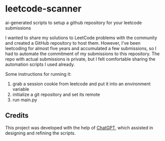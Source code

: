 # leetcode-scanner
ai-generated scripts to setup a github repository for your leetcode submissions

I wanted to share my solutions to LeetCode problems with the community and created a GitHub repository to host them. However, I've been leetcoding for almost five years and accumulated a few submissions, so I had to automate the commitment of my submissions to this repository. The repo with actual submissions is private, but I felt comfortable sharing the automation scripts I used already.

Some instructions for running it:
1. grab a session cookie from leetcode and put it into an environment variable
2. initialize a git repository and set its remote
3. run main.py

## Credits  
This project was developed with the help of [ChatGPT](https://openai.com/chatgpt), which assisted in designing and refining the scripts.
